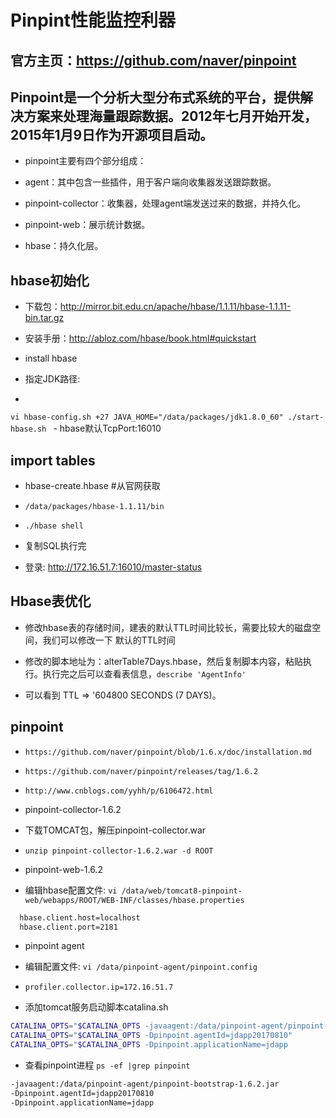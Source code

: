 # Pinpint性能监控利器

## 官方主页：https://github.com/naver/pinpoint

## Pinpoint是一个分析大型分布式系统的平台，提供解决方案来处理海量跟踪数据。2012年七月开始开发，2015年1月9日作为开源项目启动。
- pinpoint主要有四个部分组成：

 - agent：其中包含一些插件，用于客户端向收集器发送跟踪数据。

 - pinpoint-collector：收集器，处理agent端发送过来的数据，并持久化。

 - pinpoint-web：展示统计数据。

 - hbase：持久化层。

## hbase初始化

- 下载包：<http://mirror.bit.edu.cn/apache/hbase/1.1.11/hbase-1.1.11-bin.tar.gz>
- 安装手册：<http://abloz.com/hbase/book.html#quickstart>

- install hbase

 - 指定JDK路径:
 - 
`vi hbase-config.sh +27
JAVA_HOME="/data/packages/jdk1.8.0_60"
./start-hbase.sh
`
    - hbase默认TcpPort:16010 


## import tables

- hbase-create.hbase #从官网获取

 - `/data/packages/hbase-1.1.11/bin`

 - `./hbase shell`

 - 复制SQL执行完
 - 登录: <http://172.16.51.7:16010/master-status>

## Hbase表优化
- 修改hbase表的存储时间，建表的默认TTL时间比较长，需要比较大的磁盘空间，我们可以修改一下 默认的TTL时间

- 修改的脚本地址为：alterTable7Days.hbase，然后复制脚本内容，粘贴执行。执行完之后可以查看表信息，`describe 'AgentInfo'`

- 可以看到 TTL => '604800 SECONDS (7 DAYS)。


## pinpoint

- `https://github.com/naver/pinpoint/blob/1.6.x/doc/installation.md`
- `https://github.com/naver/pinpoint/releases/tag/1.6.2`
- `http://www.cnblogs.com/yyhh/p/6106472.html`


- pinpoint-collector-1.6.2

 - 下载TOMCAT包，解压pinpoint-collector.war
 - `unzip pinpoint-collector-1.6.2.war -d ROOT`

- pinpoint-web-1.6.2

 - 编辑hbase配置文件: `vi /data/web/tomcat8-pinpoint-web/webapps/ROOT/WEB-INF/classes/hbase.properties`

``` bash
  hbase.client.host=localhost
  hbase.client.port=2181
```

- pinpoint agent
 - 编辑配置文件: `vi /data/pinpoint-agent/pinpoint.config`
 - `profiler.collector.ip=172.16.51.7`

- 添加tomcat服务启动脚本catalina.sh
``` bash
CATALINA_OPTS="$CATALINA_OPTS -javaagent:/data/pinpoint-agent/pinpoint-bootstrap-1.6.2.jar"
CATALINA_OPTS="$CATALINA_OPTS -Dpinpoint.agentId=jdapp20170810"
CATALINA_OPTS="$CATALINA_OPTS -Dpinpoint.applicationName=jdapp
```

- 查看pinpoint进程 `ps -ef |grep pinpoint`
``` bash 
-javaagent:/data/pinpoint-agent/pinpoint-bootstrap-1.6.2.jar 
-Dpinpoint.agentId=jdapp20170810 
-Dpinpoint.applicationName=jdapp
```
